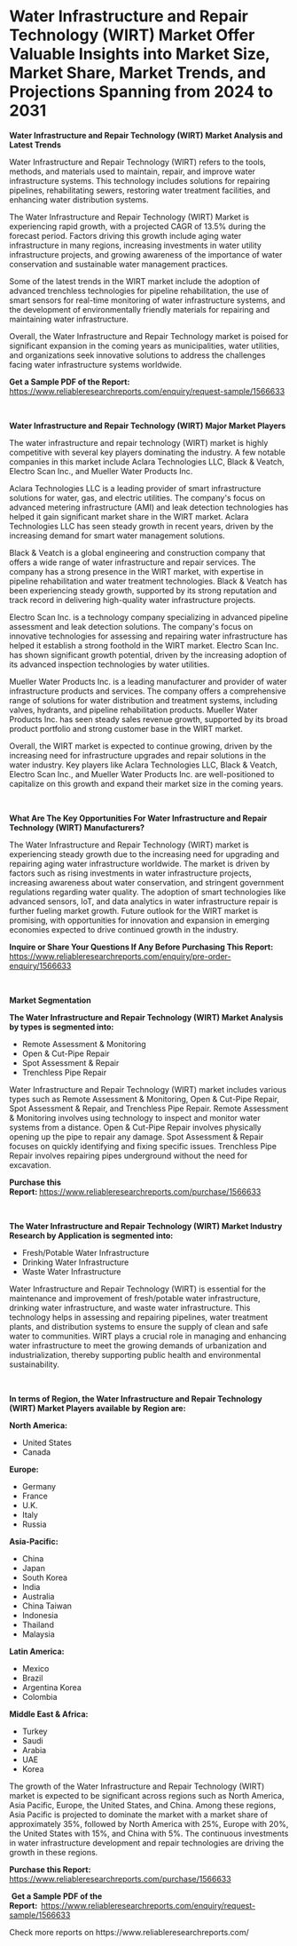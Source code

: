 <p><h1>Water Infrastructure and Repair Technology (WIRT) Market Offer Valuable Insights into Market Size, Market Share, Market Trends, and Projections Spanning from 2024 to 2031</h1></p><p><strong>Water Infrastructure and Repair Technology (WIRT) Market Analysis and Latest Trends</strong></p>
<p><p>Water Infrastructure and Repair Technology (WIRT) refers to the tools, methods, and materials used to maintain, repair, and improve water infrastructure systems. This technology includes solutions for repairing pipelines, rehabilitating sewers, restoring water treatment facilities, and enhancing water distribution systems.</p><p>The Water Infrastructure and Repair Technology (WIRT) Market is experiencing rapid growth, with a projected CAGR of 13.5% during the forecast period. Factors driving this growth include aging water infrastructure in many regions, increasing investments in water utility infrastructure projects, and growing awareness of the importance of water conservation and sustainable water management practices.</p><p>Some of the latest trends in the WIRT market include the adoption of advanced trenchless technologies for pipeline rehabilitation, the use of smart sensors for real-time monitoring of water infrastructure systems, and the development of environmentally friendly materials for repairing and maintaining water infrastructure.</p><p>Overall, the Water Infrastructure and Repair Technology market is poised for significant expansion in the coming years as municipalities, water utilities, and organizations seek innovative solutions to address the challenges facing water infrastructure systems worldwide.</p></p>
<p><strong>Get a Sample PDF of the Report:&nbsp;</strong> <a href="https://www.reliableresearchreports.com/enquiry/request-sample/1566633">https://www.reliableresearchreports.com/enquiry/request-sample/1566633</a></p>
<p>&nbsp;</p>
<p><strong>Water Infrastructure and Repair Technology (WIRT) Major Market Players</strong></p>
<p><p>The water infrastructure and repair technology (WIRT) market is highly competitive with several key players dominating the industry. A few notable companies in this market include Aclara Technologies LLC, Black & Veatch, Electro Scan Inc., and Mueller Water Products Inc.</p><p>Aclara Technologies LLC is a leading provider of smart infrastructure solutions for water, gas, and electric utilities. The company's focus on advanced metering infrastructure (AMI) and leak detection technologies has helped it gain significant market share in the WIRT market. Aclara Technologies LLC has seen steady growth in recent years, driven by the increasing demand for smart water management solutions.</p><p>Black & Veatch is a global engineering and construction company that offers a wide range of water infrastructure and repair services. The company has a strong presence in the WIRT market, with expertise in pipeline rehabilitation and water treatment technologies. Black & Veatch has been experiencing steady growth, supported by its strong reputation and track record in delivering high-quality water infrastructure projects.</p><p>Electro Scan Inc. is a technology company specializing in advanced pipeline assessment and leak detection solutions. The company's focus on innovative technologies for assessing and repairing water infrastructure has helped it establish a strong foothold in the WIRT market. Electro Scan Inc. has shown significant growth potential, driven by the increasing adoption of its advanced inspection technologies by water utilities.</p><p>Mueller Water Products Inc. is a leading manufacturer and provider of water infrastructure products and services. The company offers a comprehensive range of solutions for water distribution and treatment systems, including valves, hydrants, and pipeline rehabilitation products. Mueller Water Products Inc. has seen steady sales revenue growth, supported by its broad product portfolio and strong customer base in the WIRT market.</p><p>Overall, the WIRT market is expected to continue growing, driven by the increasing need for infrastructure upgrades and repair solutions in the water industry. Key players like Aclara Technologies LLC, Black & Veatch, Electro Scan Inc., and Mueller Water Products Inc. are well-positioned to capitalize on this growth and expand their market size in the coming years.</p></p>
<p>&nbsp;</p>
<p><strong>What Are The Key Opportunities For Water Infrastructure and Repair Technology (WIRT) Manufacturers?</strong></p>
<p><p>The Water Infrastructure and Repair Technology (WIRT) market is experiencing steady growth due to the increasing need for upgrading and repairing aging water infrastructure worldwide. The market is driven by factors such as rising investments in water infrastructure projects, increasing awareness about water conservation, and stringent government regulations regarding water quality. The adoption of smart technologies like advanced sensors, IoT, and data analytics in water infrastructure repair is further fueling market growth. Future outlook for the WIRT market is promising, with opportunities for innovation and expansion in emerging economies expected to drive continued growth in the industry.</p></p>
<p><strong>Inquire or Share Your Questions If Any Before Purchasing This Report:</strong> <a href="https://www.reliableresearchreports.com/enquiry/pre-order-enquiry/1566633">https://www.reliableresearchreports.com/enquiry/pre-order-enquiry/1566633</a></p>
<p>&nbsp;</p>
<p><strong>Market Segmentation</strong></p>
<p><strong>The Water Infrastructure and Repair Technology (WIRT) Market Analysis by types is segmented into:</strong></p>
<p><ul><li>Remote Assessment & Monitoring</li><li>Open & Cut-Pipe Repair</li><li>Spot Assessment & Repair</li><li>Trenchless Pipe Repair</li></ul></p>
<p><p>Water Infrastructure and Repair Technology (WIRT) market includes various types such as Remote Assessment & Monitoring, Open & Cut-Pipe Repair, Spot Assessment & Repair, and Trenchless Pipe Repair. Remote Assessment & Monitoring involves using technology to inspect and monitor water systems from a distance. Open & Cut-Pipe Repair involves physically opening up the pipe to repair any damage. Spot Assessment & Repair focuses on quickly identifying and fixing specific issues. Trenchless Pipe Repair involves repairing pipes underground without the need for excavation.</p></p>
<p><strong>Purchase this Report:&nbsp;</strong><a href="https://www.reliableresearchreports.com/purchase/1566633">https://www.reliableresearchreports.com/purchase/1566633</a></p>
<p>&nbsp;</p>
<p><strong>The Water Infrastructure and Repair Technology (WIRT) Market Industry Research by Application is segmented into:</strong></p>
<p><ul><li>Fresh/Potable Water Infrastructure</li><li>Drinking Water Infrastructure</li><li>Waste Water Infrastructure</li></ul></p>
<p><p>Water Infrastructure and Repair Technology (WIRT) is essential for the maintenance and improvement of fresh/potable water infrastructure, drinking water infrastructure, and waste water infrastructure. This technology helps in assessing and repairing pipelines, water treatment plants, and distribution systems to ensure the supply of clean and safe water to communities. WIRT plays a crucial role in managing and enhancing water infrastructure to meet the growing demands of urbanization and industrialization, thereby supporting public health and environmental sustainability.</p></p>
<p>&nbsp;</p>
<p><strong>In terms of Region, the Water Infrastructure and Repair Technology (WIRT) Market Players available by Region are:</strong></p>
<p>
    <p> <strong> North America: </strong>
        <ul>
            <li>United States</li>
            <li>Canada</li>
        </ul>
        </p> 
    <p> <strong> Europe: </strong>
        <ul>
            <li>Germany</li>
            <li>France</li>
            <li>U.K.</li>
            <li>Italy</li>
            <li>Russia</li>
        </ul>
        </p> 
    <p> <strong> Asia-Pacific: </strong>
        <ul>
            <li>China</li>
            <li>Japan</li>
            <li>South Korea</li>
            <li>India</li>
            <li>Australia</li>
            <li>China Taiwan</li>
            <li>Indonesia</li>
            <li>Thailand</li>
            <li>Malaysia</li>
        </ul>
        </p> 
    <p> <strong> Latin America: </strong>
        <ul>
            <li>Mexico</li>
            <li>Brazil</li>
            <li>Argentina Korea</li>
            <li>Colombia</li>
        </ul>
        </p> 
    <p> <strong> Middle East & Africa: </strong>
        <ul>
            <li>Turkey</li>
            <li>Saudi</li>
            <li>Arabia</li>
            <li>UAE</li>
            <li>Korea</li>
        </ul>
    </p>
    </p>
<p><p>The growth of the Water Infrastructure and Repair Technology (WIRT) market is expected to be significant across regions such as North America, Asia Pacific, Europe, the United States, and China. Among these regions, Asia Pacific is projected to dominate the market with a market share of approximately 35%, followed by North America with 25%, Europe with 20%, the United States with 15%, and China with 5%. The continuous investments in water infrastructure development and repair technologies are driving the growth in these regions.</p></p>
<p><strong>Purchase this Report: </strong><a href="https://www.reliableresearchreports.com/purchase/1566633">https://www.reliableresearchreports.com/purchase/1566633</a></p>
<p>&nbsp;<strong>Get a Sample PDF of the Report:&nbsp;&nbsp;</strong><a href="https://www.reliableresearchreports.com/enquiry/request-sample/1566633">https://www.reliableresearchreports.com/enquiry/request-sample/1566633</a></p>
<p><strong></strong></p>
<p>Check more reports on https://www.reliableresearchreports.com/</p>